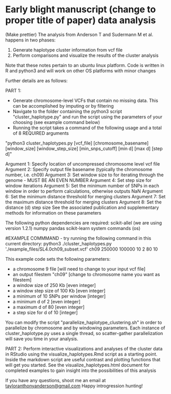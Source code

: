 # Early blight manuscript (change to proper title of paper) data analysis

(Make prettier)
The analysis from Anderson T and Sudermann M et al. happens in two phases:

1) Generate haplotype cluster information from vcf file
2) Perform comparisons and visualize the results of the cluster analysis

Note that these notes pertain to an ubuntu linux platform. Code is written in R and python3 and will work on other OS platforms with minor changes

Further details are as follows:

PART 1:
- Generate chromosome-level VCFs that contain no missing data. This can be accomplished by imputing or by filtering
- Navigate to the folder containing the python3 script "cluster_haplotype.py" and run the script using the parameters of your choosing (see example command below)
- Running the script takes a command of the following usage and a total of 8 REQUIRED arguments

"python3 cluster_haplotypes.py [vcf_file] [chromosome_basename] [window_size] [window_step_size] [min_snps_cutoff] [min d] [max d] [step d]"

Argument 1: Specify location of uncompressed chromosome level vcf file
Argument 2: Specify output file basename (typically the chromosome number, i.e. ch09)
Argument 3: Set window size to for iterating through the genome - MUST BE AN EVEN NUMBER
Argument 4: Set step size for window iterations
Argument 5: Set the minimum number of SNPs in each window in order to perform calculations, otherwise outputs NaN
Argument 6: Set the minimum distance threshold for merging clusters
Argument 7: Set the maximum distance threshold for merging clusters
Argument 8: Set the distance (d) step size
See the associated publication and supplementary methods for information on these parameters

The following python dependencies are required:
scikit-allel (we are using version 1.2.1)
numpy
pandas
scikit-learn
system commands (os)

#EXAMPLE COMMMAND - try running the following command in this current directory:
python3 ./cluster_haplotypes.py './example_files/SL4.0ch09_subset.vcf' ch09 250000 100000 10 2 80 10

This example code sets the following parameters:
- a chromosome 9 file [will need to change to your input vcf file]
- an output filestem "ch09" [change to chromosome name you want as filestem]
- a window size of 250 Kb [even integer]
- a window step size of 100 Kb [even integer]
- a minimum of 10 SNPs per window [integer]
- a minimum d of 2 [even integer]
- a maximum d of 80 [even integer]
- a step size for d of 10 [integer]

You can modify the script "parallelize_haplotype_clustering.sh" in order to parallelize by chromosome and by windowing parameters.
Each instance of cluster_haplotype.py uses a single thread, so scatter-gather parallelization will save you time in your analysis.

PART 2:
Perform interactive visualizations and analyses of the cluster data in RStudio using the visualize_haplotypes.Rmd script as a starting point.
Inside the markdown script are useful contrast and plotting functions that will get you started.
See the visualize_haplotypes.html document for completed examples to gain insight into the possibilities of this analysis

If you have any questions, shoot me an email at tayloranthonyanderson@gmail.com
Happy introgression hunting!


